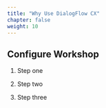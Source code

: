```yaml
---
title: "Why Use DialogFlow CX"
chapter: false
weight: 10
---
```


## Configure Workshop

1. Step one

2. Step two

3. Step three